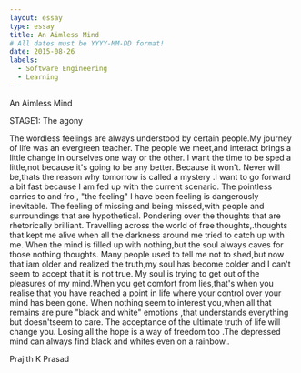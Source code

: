 ```yaml
---
layout: essay
type: essay
title: An Aimless Mind
# All dates must be YYYY-MM-DD format!
date: 2015-08-26
labels:
  - Software Engineering
  - Learning
---
```

An Aimless Mind

STAGE1: The agony

The wordless feelings are always understood by certain people.My journey of life was an evergreen teacher. The people we meet,and interact brings a little change in ourselves one way or the other.
I want the time to be sped a little,not because it's going to be any better. Because it won't. Never will be,thats  the reason why tomorrow is called a mystery .I want to go forward a bit fast because I am fed up with the current scenario. The pointless carries to and fro , "the feeling" I have been feeling is dangerously inevitable. The feeling of missing and being missed,with people and surroundings that are hypothetical. Pondering over the thoughts that are rhetorically brilliant. Travelling across the world of free thoughts,.thoughts that kept me alive when all the darkness around me tried to catch  up with me. When the mind is filled up with nothing,but the soul always caves  for those nothing thoughts. Many people used to tell me not to shed,but now that iam older and realized the truth,my soul has become colder and I can't seem to accept that it is not true.
My soul is trying to get out of the pleasures of my mind.When you get comfort from lies,that's when you realise that you have reached a point in life where your control over your mind has been gone. When nothing seem to interest you,when all that remains are pure "black and white" emotions ,that understands everything but doesn'tseem to care. The acceptance of the ultimate truth of life will change you. Losing all the hope is a way of freedom too .The depressed mind can always find black and whites even on a rainbow..

Prajith K Prasad

